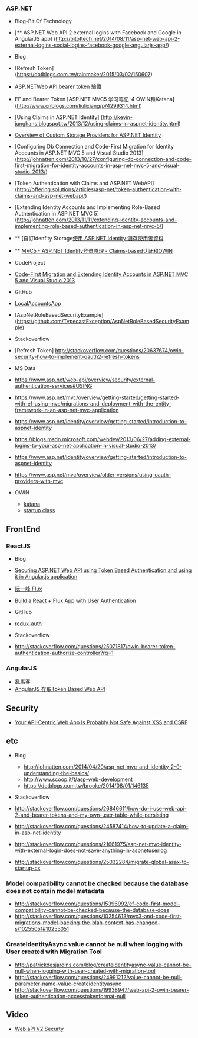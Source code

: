 
### ASP.NET

* Blog-Bit Of Technology
 * [** ASP.NET Web API 2 external logins with Facebook and Google in AngularJS app] (http://bitoftech.net/2014/08/11/asp-net-web-api-2-external-logins-social-logins-facebook-google-angularjs-app/)

* Blog
 * [Refresh Token] (https://dotblogs.com.tw/rainmaker/2015/03/02/150607)
 * [ASP.NETWeb API bearer token 驗證](https://dotblogs.com.tw/rainmaker/archive/2015/02/06/149429.aspx)
 * EF and Bearer Token [ASP.NET MVC5 学习笔记-4 OWIN和Katana] (http://www.cnblogs.com/liulixiang/p/4299314.html)
 * [Using Claims in ASP.NET Identity] (http://kevin-junghans.blogspot.tw/2013/12/using-claims-in-aspnet-identity.html)
 * [Overview of Custom Storage Providers for ASP.NET Identity](https://www.asp.net/identity/overview/extensibility/overview-of-custom-storage-providers-for-aspnet-identity)
 * [Configuring Db Connection and Code-First Migration for Identity Accounts in ASP.NET MVC 5 and Visual Studio 2013] (http://johnatten.com/2013/10/27/configuring-db-connection-and-code-first-migration-for-identity-accounts-in-asp-net-mvc-5-and-visual-studio-2013/)
 * [Token Authentication with Claims and ASP.NET WebAPI] (http://offering.solutions/articles/asp-net/token-authentication-with-claims-and-asp-net-webapi/)
 * [Extending Identity Accounts and Implementing Role-Based Authentication in ASP.NET MVC 5] (http://johnatten.com/2013/11/11/extending-identity-accounts-and-implementing-role-based-authentication-in-asp-net-mvc-5/)
 * ** [自訂Idenfity Storage[使用 ASP.NET Identity 儲存使用者資料](https://msdn.microsoft.com/zh-tw/magazine/dn818488.aspx)
 * ** [MVC5 - ASP.NET Identity登录原理 - Claims-based认证和OWIN](http://www.cnblogs.com/jesse2013/p/aspnet-identity-claims-based-authentication-and-owin.html)
 
* CodeProject
 * [Code-First Migration and Extending Identity Accounts in ASP.NET MVC 5 and Visual Studio 2013](http://www.codeproject.com/Articles/674760/Code-First-Migration-and-Extending-Identity-Accoun)

* GitHub
 * [LocalAccountsApp](https://github.com/MikeWasson/LocalAccountsApp/blob/master/LocalAccountsApp)
 * [AspNetRoleBasedSecurityExample] (https://github.com/TypecastException/AspNetRoleBasedSecurityExample)

* Stackoverflow  
 * [Refresh Token] http://stackoverflow.com/questions/20637674/owin-security-how-to-implement-oauth2-refresh-tokens
 
 
* MS Data
 * https://www.asp.net/web-api/overview/security/external-authentication-services#USING
 * https://www.asp.net/mvc/overview/getting-started/getting-started-with-ef-using-mvc/migrations-and-deployment-with-the-entity-framework-in-an-asp-net-mvc-application
 * https://www.asp.net/identity/overview/getting-started/introduction-to-aspnet-identity
 * https://blogs.msdn.microsoft.com/webdev/2013/06/27/adding-external-logins-to-your-asp-net-application-in-visual-studio-2013/
 * https://www.asp.net/identity/overview/getting-started/introduction-to-aspnet-identity
 * https://www.asp.net/mvc/overview/older-versions/using-oauth-providers-with-mvc
 * OWIN 
   * [katana](https://www.asp.net/aspnet/overview/owin-and-katana/an-overview-of-project-katana)
    * [startup class](https://www.asp.net/aspnet/overview/owin-and-katana/owin-startup-class-detection)
 
## FrontEnd

### ReactJS 

* Blog 
 * [Securing ASP.NET Web API using Token Based Authentication and using it in Angular.js application](http://www.dotnetcurry.com/aspnet/1223/secure-aspnet-web-api-using-tokens-owin-angularjs)
 * [阮一峰 Flux](http://www.ruanyifeng.com/blog/2016/01/flux.html)  
 * [Build a React + Flux App with User Authentication](https://scotch.io/tutorials/build-a-react-flux-app-with-user-authentication)

* GitHub
 * [redux-auth](https://github.com/hahalin/redux-auth)
 
* Stackoverflow
 * http://stackoverflow.com/questions/25071817/owin-bearer-token-authentication-authorize-controller?rq=1

### AngularJS
 * 亂馬客
  * [AngularJS 存取Token Based Web API](https://dotblogs.com.tw/rainmaker/2015/03/06/150663)

## Security

* [Your API-Centric Web App Is Probably Not Safe Against XSS and CSRF](http://www.redotheweb.com/2015/11/09/api-security.html)

## etc

* Blog
  * http://johnatten.com/2014/04/20/asp-net-mvc-and-identity-2-0-understanding-the-basics/
  * http://www.scoop.it/t/asp-web-development
  * https://dotblogs.com.tw/brooke/2014/08/01/146135
  
* Stackoverflow
 * http://stackoverflow.com/questions/26846611/how-do-i-use-web-api-2-and-bearer-tokens-and-my-own-user-table-while-persisting
 * http://stackoverflow.com/questions/24587414/how-to-update-a-claim-in-asp-net-identity
 * http://stackoverflow.com/questions/21661975/asp-net-mvc-identity-with-external-login-does-not-save-anything-in-aspnetuserlog
 * http://stackoverflow.com/questions/25032284/migrate-global-asax-to-startup-cs

### Model compatibility cannot be checked because the database does not contain model metadata
 * http://stackoverflow.com/questions/15396992/ef-code-first-model-compatibility-cannot-be-checked-because-the-database-does
 * http://stackoverflow.com/questions/10254613/mvc3-and-code-first-migrations-model-backing-the-blah-context-has-changed-s/10255051#10255051
 
### CreateIdentityAsync value cannot be null when logging with User created with Migration Tool
 * http://patrickdesjardins.com/blog/createidentityasync-value-cannot-be-null-when-logging-with-user-created-with-migration-tool
 * http://stackoverflow.com/questions/24991212/value-cannot-be-null-parameter-name-value-createidentityasync
 * http://stackoverflow.com/questions/19938947/web-api-2-owin-bearer-token-authentication-accesstokenformat-null
 
## Video

 * [Web aPI V2 Securty](http://app.pluralsight.com/training/player?author=dominick-baier&name=webapi-v2-security-m3-architecture&mode=live&clip=0&course=webapi-v2-security)
 

